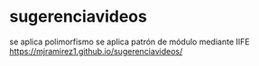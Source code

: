 # sugerenciavideos
se aplica polimorfismo
se aplica patrón de módulo mediante IIFE
 https://mjramirez1.github.io/sugerenciavideos/